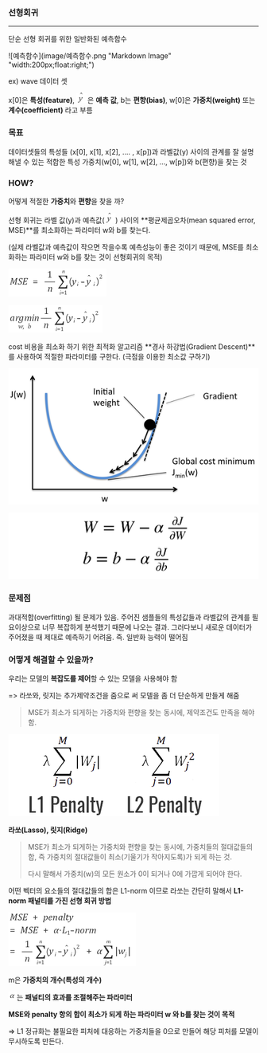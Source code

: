### 선형회귀

---

단순 선형 회귀를 위한 일반화된 예측함수

![예측함수](image/예측함수.png "Markdown Image" "width:200px;float:right;")

ex) wave 데이터 셋

x[0]은 **특성(feature)**, ![y^](image/y^.png)은 **예측 값**, b는 **편향(bias)**, w[0]은 **가중치(weight)** 또는 **계수(coefficient)** 라고 부름



### 목표

데이터셋들의 특성들 (x[0], x[1], x[2], .... , x[p])과 라벨값(y) 사이의 관계를 잘 설명해낼 수 있는 적합한 특성 가중치(w[0], w[1], w[2], ..., w[p])와 b(편향)을 찾는 것



### HOW?

어떻게 적절한 **가중치**와 **편향**을 찾을 까?

선형 회귀는 라벨 값(y)과 예측값(![y^](image/y^.png)) 사이의 **평균제곱오차(mean squared error, MSE)**를 최소화하는 파라미터 w와 b를 찾는다.

(실제 라벨값과 예측값이 작으면 작을수록 예측성능이 좋은 것이기 때문에, MSE를 최소화하는 파라미터 w와 b를 찾는 것이 선형회귀의 목적)

![y^](image/MSE.png)

![y^](image/costFunction.png)

cost 비용을 최소화 하기 위한 최적화 알고리즘 **경사 하강법(Gradient Descent)**를 사용하여 적절한 파라미터를 구한다. (극점을 이용한 최소값 구하기)

![y^](image/gradientImage.png)

![y^](image/gradientDescent.png)

### 문제점

과대적합(overfitting) 될 문제가 있음. 주어진 샘플들의 특성값들과 라벨값의 관계를 필요이상으로 너무 복잡하게 분석했기 때문에 나오는 결과. 그러다보니 새로운 데이터가 주어졌을 때 제대로 예측하기 어려움. 즉. 일반화 능력이 떨어짐



### 어떻게 해결할 수 있을까?

우리는 모델의 **복잡도를 제어**할 수 있는 모델을 사용해야 함

=> 라쏘와, 릿지는 추가제약조건을 줌으로 써 모델을 좀 더 단순하게 만들게 해줌

>  MSE가 최소가 되게하는 가중치와 편향을 찾는 동시에, 제약조건도 만족을 해야 함.

![penalty](image/penalty.png)



**라쏘(Lasso), 릿지(Ridge)**

> MSE가 최소가 되게하는 가중치와 편향을 찾는 동시에, 가중치들의 절대값들의 합, 즉 가중치의 절대값들이 최소(기울기가 작아지도록)가 되게 하는 것. 
>
> 다시 말해서 가중치(w)의 모든 원소가 0이 되거나 0에 가깝게 되어야 한다.

어떤 벡터의 요소들의 절대값들의 합은 L1-norm 이므로 라쏘는 간단히 말해서 **L1-norm 패널티를 가진 선형 회귀 방법**

![y^](image/lasso.png)

m은 **가중치의 개수(특성의 개수)**

![alpha](image/alpha.png)는 **패널티의 효과를 조절해주는 파라미터**

**MSE와 penalty 항의 합이 최소가 되게 하는 파라미터 w 와 b를 찾는 것이 목적**

=> L1 정규화는 불필요한 피처에 대응하는 가중치들을 0으로 만들어 해당 피처를 모델이 무시하도록 만든다.



